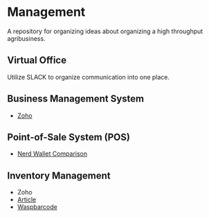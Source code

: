 # Management
A repository for organizing ideas about organizing a high throughput agribusiness.

## Virtual Office

Utilize SLACK to organize communication into one place.

## Business Management System

* [Zoho](https://www.zoho.com/one/?src=zoho)

## Point-of-Sale System (POS)

* [Nerd Wallet Comparison](https://www.nerdwallet.com/blog/small-business/payment-system-small-business/)

## Inventory Management

* Zoho
* [Article](https://www.capterra.com/inventory-management-software/)
* [Waspbarcode](https://www.waspbarcode.com/inventory-control/pricing)
